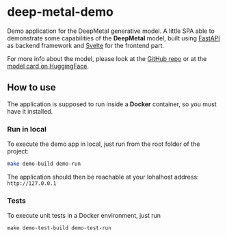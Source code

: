 # deep-metal-demo

Demo application for the DeepMetal generative model.
A little SPA able to demonstrate some capabilities of the **DeepMetal** model, built using [FastAPI](https://github.com/tiangolo/fastapi) as backend framework and [Svelte](https://svelte.dev/) for the frontend part.

For more info about the model, please look at the [GitHub repo](https://github.com/lucone83/deep-metal) or at the [model card on HuggingFace](https://huggingface.co/lucone83/deep-metal).


## How to use

The application is supposed to run inside a **Docker** container, so you must have it installed.

### Run in local

To execute the demo app in local, just run from the root folder of the project:

```bash
make demo-build demo-run
```

The application should then be reachable at your lohalhost address: `http://127.0.0.1`

### Tests

To execute unit tests in a Docker environment, just run

```
make demo-test-build demo-test-run
```
